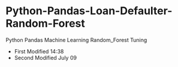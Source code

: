 # Python-Pandas-Loan-Defaulter-Random-Forest
Python Pandas Machine Learning Random_Forest Tuning   
* First Modified 14:38 
* Second Modified July 09

